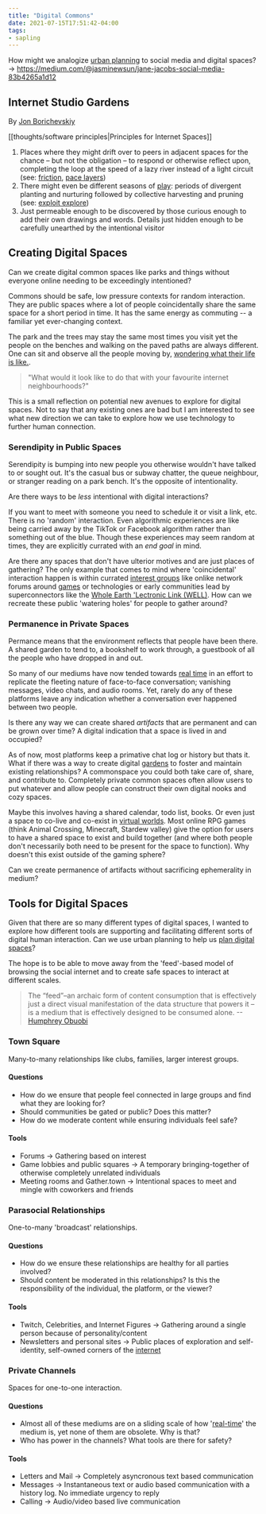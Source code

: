 ```yaml
---
title: "Digital Commons"
date: 2021-07-15T17:51:42-04:00
tags:
- sapling
---
```


How might we analogize [urban planning](thoughts/urban%20planning.md) to social media and digital spaces? -> https://medium.com/@jasminewsun/jane-jacobs-social-media-83b4265a1d12

## Internet Studio Gardens
By [Jon Borichevskiy](https://jon.bo/posts/internet-studio-gardens/)

[[thoughts/software principles|Principles for Internet Spaces]]
1. Places where they might drift over to peers in adjacent spaces for the chance – but not the obligation – to respond or otherwise reflect upon, completing the loop at the speed of a lazy river instead of a light circuit (see: [friction](thoughts/friction.md), [pace layers](thoughts/pace%20layers.md))
2. There might even be different seasons of [play](thoughts/play.md): periods of divergent planting and nurturing followed by collective harvesting and pruning (see: [exploit explore](thoughts/exploit%20explore.md))
3. Just permeable enough to be discovered by those curious enough to add their own drawings and words. Details just hidden enough to be carefully unearthed by the intentional visitor

## Creating Digital Spaces
Can we create digital common spaces like parks and things without everyone online needing to be exceedingly intentioned?

Commons should be safe, low pressure contexts for random interaction. They are public spaces where a lot of people coincidentally share the same space for a short period in time. It has the same energy as commuting -- a familiar yet ever-changing context.

The park and the trees may stay the same most times you visit yet the people on the benches and walking on the paved paths are always different. One can sit and observe all the people moving by, [wondering what their life is like.](https://en.wikipedia.org/wiki/People-watching).

> "What would it look like to do that with your favourite internet neighbourhoods?"

This is a small reflection on potential new avenues to explore for digital spaces. Not to say that any existing ones are bad but I am interested to see what new direction we can take to explore how we use technology to further human connection.

### Serendipity in Public Spaces
Serendipity is bumping into new people you otherwise wouldn't have talked to or sought out. It's the casual bus or subway chatter, the queue neighbour, or stranger reading on a park bench. It's the opposite of intentionality.

Are there ways to be _less_ intentional with digital interactions?

If you want to meet with someone you need to schedule it or visit a link, etc. There is no 'random' interaction. Even algorithmic experiences are like being carried away by the TikTok or Facebook algorithm rather than something out of the blue. Though these experiences may seem random at times, they are explicitly currated with an _end goal_ in mind.

Are there any spaces that don't have ulterior motives and are just places of gathering? The only example that comes to mind where 'coincidental' interaction happen is within currated [interest groups](thoughts/social%20graphs.md) like onlike network forums around [games](thoughts/games.md) or technologies or early communities lead by superconnectors like the [Whole Earth 'Lectronic Link (WELL)](thoughts/From%20Counterculture%20to%20Cyberculture.md). How can we recreate these public 'watering holes' for people to gather around? 

### Permanence in Private Spaces
Permance means that the environment reflects that people have been there. A shared garden to tend to, a bookshelf to work through, a guestbook of all the people who have dropped in and out.

So many of our mediums have now tended towards [real time](thoughts/ephemereal%20content.md) in an effort to replicate the fleeting nature of face-to-face conversation; vanishing messages, video chats, and audio rooms. Yet, rarely do any of these platforms leave any indication whether a conversation ever happened between two people.

Is there any way we can create shared *artifacts* that are permanent and can be grown over time? A digital indication that a space is lived in and occupied?

As of now, most platforms keep a primative chat log or history but thats it. What if there was a way to create digital [gardens](https://twitter.com/samihusseni/status/1329499588982575104) to foster and maintain existing relationships? A commonspace you could both take care of, share, and contribute to. Completely private common spaces often allow users to put whatever and allow people can construct their own digital nooks and cozy spaces.

Maybe this involves having a shared calendar, todo list, books. Or even just a space to co-live and co-exist in [virtual worlds](thoughts/virtual%20worlds.md). Most online RPG games (think Animal Crossing, Minecraft, Stardew valley) give the option for users to have a shared space to exist and build together (and where both people don't necessarily both need to be present for the space to function). Why doesn't this exist outside of the gaming sphere?

Can we create permanence of artifacts without sacrificing ephemerality in medium?

## Tools for Digital Spaces
Given that there are so many different types of digital spaces, I wanted to explore how different tools are supporting and facilitating different sorts of digital human interaction. Can we use urban planning to help us [plan digital spaces](https://medium.com/@jasminewsun/jane-jacobs-social-media-83b4265a1d12)?

The hope is to be able to move away from the 'feed'-based model of browsing the social internet and to create safe spaces to interact at different scales.

> The “feed”–an archaic form of content consumption that is effectively just a direct visual manifestation of the data structure that powers it – is a medium that is effectively designed to be consumed alone.  --[Humphrey Obuobi](https://www.somewheregood.com/garden/trust-and-safety/)

### Town Square
Many-to-many relationships like clubs, families, larger interest groups. 

#### Questions
* How do we ensure that people feel connected in large groups and find 
what they are looking for?
* Should communities be gated or public? Does this matter?
* How do we moderate content while ensuring individuals feel safe?

#### Tools
* Forums -> Gathering based on interest
* Game lobbies and public squares -> A temporary bringing-together of otherwise completely unrelated individuals
* Meeting rooms and Gather.town -> Intentional spaces to meet and mingle with coworkers and friends

### Parasocial Relationships
One-to-many 'broadcast' relationships.

#### Questions
* How do we ensure these relationships are healthy for all parties involved?
* Should content be moderated in this relationships? Is this the responsibility of the individual, the platform, or the viewer?

#### Tools 
* Twitch, Celebrities, and Internet Figures -> Gathering around a single person because of personality/content
* Newsletters and personal sites -> Public places of exploration and self-identity, self-owned corners of the [internet](thoughts/Internet.md)

### Private Channels
Spaces for one-to-one interaction.

#### Questions
* Almost all of these mediums are on a sliding scale of how '[real-time](thoughts/ephemereal%20content.md)' the medium is, yet none of them are obsolete. Why is that?
* Who has power in the channels? What tools are there for safety?

#### Tools 
* Letters and Mail -> Completely asyncronous text based communication
* Messages -> Instantaneous text or audio based communication with a history log. No immediate urgency to reply
* Calling -> Audio/video based live communication